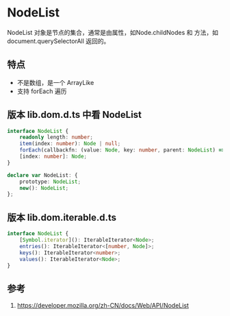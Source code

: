 # NodeList

NodeList 对象是节点的集合，通常是由属性，如Node.childNodes 和 方法，如document.querySelectorAll 返回的。

## 特点

- 不是数组，是一个 ArrayLike
- 支持 forEach 遍历

## 版本 lib.dom.d.ts 中看 NodeList

```ts
interface NodeList {
    readonly length: number;
    item(index: number): Node | null;
    forEach(callbackfn: (value: Node, key: number, parent: NodeList) => void, thisArg?: any): void;
    [index: number]: Node;
}

declare var NodeList: {
    prototype: NodeList;
    new(): NodeList;
};
```
## 版本 lib.dom.iterable.d.ts

```ts
interface NodeList {
    [Symbol.iterator](): IterableIterator<Node>;
    entries(): IterableIterator<[number, Node]>;
    keys(): IterableIterator<number>;
    values(): IterableIterator<Node>;
}
```

## 参考

1. https://developer.mozilla.org/zh-CN/docs/Web/API/NodeList